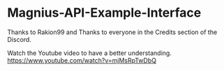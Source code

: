# Magnius-API-Example-Interface

Thanks to Rakion99 and
Thanks to everyone in the Credits section of the Discord.

Watch the Youtube video to have a better understanding.
https://www.youtube.com/watch?v=mjMsRpTwDbQ
